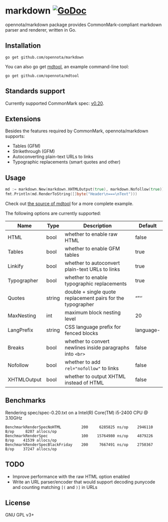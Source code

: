 markdown [![GoDoc](http://godoc.org/github.com/opennota/markdown?status.svg)](http://godoc.org/github.com/opennota/markdown)
========

opennota/markdown package provides CommonMark-compliant markdown parser and renderer, written in Go.

## Installation

    go get github.com/opennota/markdown

You can also go get [mdtool](https://github.com/opennota/mdtool), an example command-line tool:

    go get github.com/opennota/mdtool

## Standards support

Currently supported CommonMark spec: [v0.20](http://spec.commonmark.org/0.20/).

## Extensions

Besides the features required by CommonMark, opennota/markdown supports:

  * Tables (GFM)
  * Strikethrough (GFM)
  * Autoconverting plain-text URLs to links
  * Typographic replacements (smart quotes and other)

## Usage

``` go
md := markdown.New(markdown.XHTMLOutput(true), markdown.Nofollow(true))
fmt.Println(md.RenderToString([]byte("Header\n===\nText")))
```

Check out [the source of mdtool](https://github.com/opennota/mdtool/blob/master/main.go) for a more complete example.

The following options are currently supported:

  Name            |  Type  |                        Description                          | Default
  --------------- | ------ | ----------------------------------------------------------- | ---------
  HTML            | bool   | whether to enable raw HTML                                  | false
  Tables          | bool   | whether to enable GFM tables                                | true
  Linkify         | bool   | whether to autoconvert plain-text URLs to links             | true
  Typographer     | bool   | whether to enable typographic replacements                  | true
  Quotes          | string | double + single quote replacement pairs for the typographer | “”‘’
  MaxNesting      | int    | maximum block nesting level                                 | 20
  LangPrefix      | string | CSS language prefix for fenced blocks                       | language-
  Breaks          | bool   | whether to convert newlines inside paragraphs into `<br>`   | false
  Nofollow        | bool   | whether to add `rel="nofollow"` to links                    | false
  XHTMLOutput     | bool   | whether to output XHTML instead of HTML                     | false

## Benchmarks

Rendering spec/spec-0.20.txt on a Intel(R) Core(TM) i5-2400 CPU @ 3.10GHz

    BenchmarkRenderSpecNoHTML         200     6285825 ns/op    2946110 B/op     8207 allocs/op
    BenchmarkRenderSpec               100    15764980 ns/op    4879226 B/op    41539 allocs/op
    BenchmarkRenderSpecBlackFriday    200     7667491 ns/op    2750367 B/op    37247 allocs/op

## TODO

  * Improve performance with the raw HTML option enabled
  * Write an URL parser/encoder that would support decoding punycode and counting matching `[(` and `)]` in URLs

## License

GNU GPL v3+
